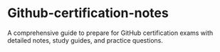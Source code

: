 # Github-certification-notes
A comprehensive guide to prepare for GitHub certification exams with detailed notes, study guides, and practice questions.
